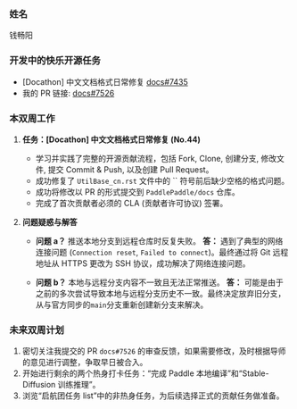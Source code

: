 ### 姓名

钱畅阳

### 开发中的快乐开源任务

- [Docathon] 中文文档格式日常修复 [docs#7435](https://github.com/PaddlePaddle/docs/issues/7435)
- 我的 PR 链接: [docs#7526](https://github.com/PaddlePaddle/docs/pull/7526)

### 本双周工作

1. **任务：[Docathon] 中文文档格式日常修复 (No.44)**
   - 学习并实践了完整的开源贡献流程，包括 Fork, Clone, 创建分支, 修改文件, 提交 Commit & Push, 以及创建 Pull Request。
   - 成功修复了 `UtilBase_cn.rst` 文件中的 `` 符号前后缺少空格的格式问题。
   - 成功将修改以 PR 的形式提交到 `PaddlePaddle/docs` 仓库。
   - 完成了首次贡献者必须的 CLA (贡献者许可协议) 签署。

2. **问题疑惑与解答**
   - **问题 a？** 推送本地分支到远程仓库时反复失败。
     **答：** 遇到了典型的网络连接问题 (`Connection reset`, `Failed to connect`)。最终通过将 Git 远程地址从 HTTPS 更改为 SSH 协议，成功解决了网络连接问题。

   - **问题 b？** 本地与远程分支内容不一致且无法正常推送。
     **答：** 可能是由于之前的多次尝试导致本地与远程分支历史不一致。最终决定放弃旧分支，从与官方同步的`main`分支重新创建新分支来解决。

### 未来双周计划

1. 密切关注我提交的 PR `docs#7526` 的审查反馈，如果需要修改，及时根据导师的意见进行调整，争取早日被合入。
2. 开始进行剩余的两个热身打卡任务：“完成 Paddle 本地编译”和“Stable-Diffusion 训练推理”。
3. 浏览“启航团任务 list”中的非热身任务，为后续选择正式的贡献任务做准备。